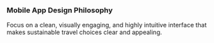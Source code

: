 ### Mobile App Design Philosophy
Focus on a clean, visually engaging, and highly intuitive interface that makes sustainable travel choices clear and appealing.
